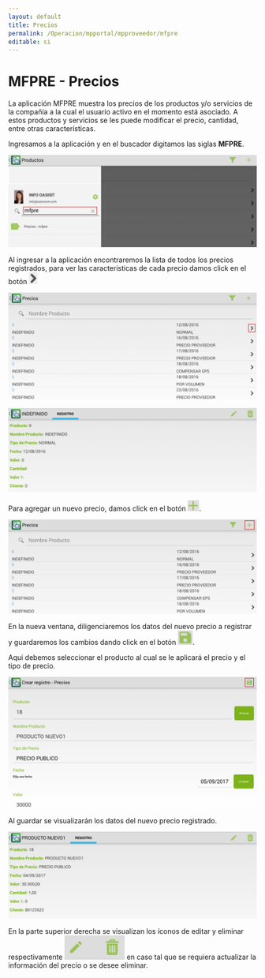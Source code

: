 ```yaml
---
layout: default
title: Precios
permalink: /Operacion/mpportal/mpproveedor/mfpre
editable: si
---
```


# MFPRE - Precios


La aplicación MFPRE muestra los precios de los productos y/o servicios de la compañía a la cual el usuario activo en el momento está asociado. A estos productos y servicios se les puede modificar el precio, cantidad, entre otras características.

Ingresamos a la aplicación y en el buscador digitamos las siglas **MFPRE**.  

![](mfpre.png)

Al ingresar a la aplicación encontraremos la lista de todos los precios registrados, para ver las caracteristicas de cada precio damos click en el botón ![](mfpre1.png) 

![](mfpre2.png)

![](mfpre3.png)

Para agregar un nuevo precio, damos click en el botón ![](mas.png).  

![](mfpre4.png)

En la nueva ventana, diligenciaremos los datos del nuevo precio a registrar y guardaremos los cambios dando click en el botón ![](guardar.png).  

Aqui debemos seleccionar el producto al cual se le aplicará el precio y el tipo de precio.  

![](mfpre5.png)

Al guardar se visualizarán los datos del nuevo precio registrado.  

![](mfpre6.png)

En la parte superior derecha se visualizan los íconos de editar y eliminar respectivamente ![](editar.png) en caso tal que se requiera actualizar la información del precio o se desee eliminar.  
